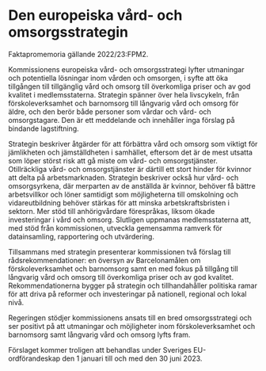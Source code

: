 # Den europeiska vård- och omsorgsstrategin

Faktapromemoria gällande 2022/23:FPM2\.

Kommissionens europeiska vård\- och omsorgsstrategi lyfter utmaningar och potentiella lösningar inom vården och omsorgen, i syfte att öka tillgången till tillgänglig vård och omsorg till överkomliga priser och av god kvalitet i medlemsstaterna. Strategin spänner över hela livscykeln, från förskoleverksamhet och barnomsorg till långvarig vård och omsorg för äldre, och den berör både personer som vårdar och vård\- och omsorgstagare. Den är ett meddelande och innehåller inga förslag på bindande lagstiftning.

Strategin beskriver åtgärder för att förbättra vård och omsorg som viktigt för jämlikheten och jämställdheten i samhället, eftersom det är de mest utsatta som löper störst risk att gå miste om vård\- och omsorgstjänster. Otillräckliga vård\- och omsorgstjänster är därtill ett stort hinder för kvinnor att delta på arbetsmarknaden. Strategin beskriver också hur vård\- och omsorgsyrkena, där merparten av de anställda är kvinnor, behöver få bättre arbetsvillkor och löner samtidigt som möjligheterna till omskolning och vidareutbildning behöver stärkas för att minska arbetskraftsbristen i sektorn. Mer stöd till anhörigvårdare förespråkas, liksom ökade investeringar i vård och omsorg. Slutligen uppmanas medlemsstaterna att, med stöd från kommissionen, utveckla gemensamma ramverk för datainsamling, rapportering och utvärdering.

Tillsammans med strategin presenterar kommissionen två förslag till rådsrekommendationer: en översyn av Barcelonamålen om förskoleverksamhet och barnomsorg samt en med fokus på tillgång till långvarig vård och omsorg till överkomliga priser och av god kvalitet. Rekommendationerna bygger på strategin och tillhandahåller politiska ramar för att driva på reformer och investeringar på nationell, regional och lokal nivå.

Regeringen stödjer kommissionens ansats till en bred omsorgsstrategi och ser positivt på att utmaningar och möjligheter inom förskoleverksamhet och barnomsorg samt långvarig vård och omsorg lyfts fram.

Förslaget kommer troligen att behandlas under Sveriges EU\-ordförandeskap den 1 januari till och med den 30 juni 2023\.
